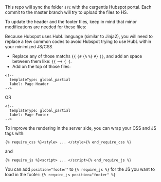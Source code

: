This repo will sync the folder `src` with the cergentis Hubspot portal. Each commit to the master branch will try to upload the files to HS.

To update the header and the footer files, keep in mind that minor modifications are needed for these files:

Because Hubspot uses HubL language (similar to Jinja2), you will need to replace a few common codes to avoid Hubspot trying to use HubL within your minimized JS/CSS.

- Replace any of those matchs `{{` `{#` `{%`  `%}` `#}` `}}`, and add an space between them like: `{{` --> `{ {`.
- Add on the top of those files:
```
<!--
  templateType: global_partial
  label: Page Header
-->
```
OR
```
<!--
  templateType: global_partial
  label: Page Footer
-->
```

To improve the rendering in the server side, you can wrap your CSS and JS tags with 
```
{% require_css %}<style> ... </style>{% end_require_css %}
```
and
```
{% require_js %}<script> ... </script>{% end_require_js %}
```
 You can add `position="footer"` to `{% require_js %}` for the JS you want to load in the footer: `{% require_js position="footer" %}`
